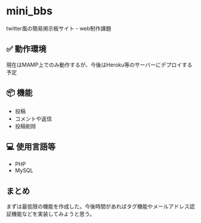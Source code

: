 # mini_bbs
twitter風の簡易掲示板サイト - web制作課題

## ✅ 動作環境
現在はMAMP上でのみ動作するが、今後はHeroku等のサーバーにデプロイする予定

## 📦 機能
+ 投稿
+ コメントや返信
+ 投稿削除

## 💻 使用言語等
+ PHP
+ MySQL

## まとめ
まずは最低限の機能を作成した。今後時間があればタグ機能やメールアドレス認証機能などを実装してみようと思う。
